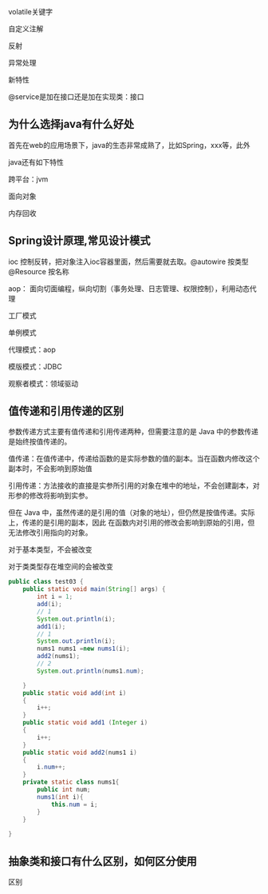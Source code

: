 volatile关键字

自定义注解

反射

异常处理

新特性

@service是加在接口还是加在实现类：接口



## 为什么选择java有什么好处

首先在web的应用场景下，java的生态非常成熟了，比如Spring，xxx等，此外

java还有如下特性

跨平台：jvm

面向对象

内存回收



## Spring设计原理,常见设计模式

ioc 控制反转，把对象注入ioc容器里面，然后需要就去取。@autowire 按类型 @Resource 按名称

aop： 面向切面编程，纵向切割（事务处理、日志管理、权限控制），利用动态代理



工厂模式

单例模式

代理模式：aop

模版模式：JDBC

观察者模式：领域驱动

## 值传递和引⽤传递的区别 

 参数传递⽅式主要有值传递和引⽤传递两种，但需要注意的是 Java 中的参数传递是始终按值传递的。 

值传递：在值传递中，传递给函数的是实际参数的值的副本。当在函数内修改这个副本时，不会影响到原始值 

引⽤传递：⽅法接收的直接是实参所引⽤的对象在堆中的地址，不会创建副本，对形参的修改将影响到实参。

 但在 Java 中，虽然传递的是引⽤的值（对象的地址），但仍然是按值传递。实际上，传递的是引⽤的副本，因此 在函数内对引⽤的修改会影响到原始的引⽤，但⽆法修改引⽤指向的对象。

对于基本类型，不会被改变

对于类类型存在堆空间的会被改变

```java
public class test03 {
    public static void main(String[] args) {
        int i = 1;
        add(i);
        // 1
        System.out.println(i);
        add1(i);
        // 1
        System.out.println(i);
        nums1 nums1 =new nums1(i);
        add2(nums1);
        // 2
        System.out.println(nums1.num);

    }
    public static void add(int i)
    {
        i++;
    }
    public static void add1 (Integer i)
    {
        i++;
    }
    public static void add2(nums1 i)
    {
        i.num++;
    }
    private static class nums1{
        public int num;
        nums1(int i){
            this.num = i;
        }
    }
    
}
```

## 抽象类和接口有什么区别，如何区分使用

区别

